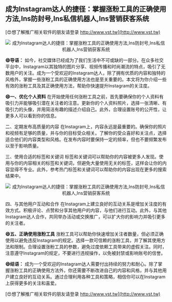## **成为Instagram达人的捷径：掌握涨粉工具的正确使用方法,Ins防封号,Ins私信机器人,Ins营销获客系统**

[😍想了解推广相关软件的朋友请登录 http://www.vst.tw](http://www.vst.tw)

 <center><img src="https://vst.tw/MP4/tuiguang/png/8.png" alt="成为Instagram达人的捷径：掌握涨粉工具的正确使用方法,Ins防封号,Ins私信机器人,Ins营销获客系统"></center>

**😄导语：**
如今，社交媒体已经成为了我们生活中不可或缺的一部分。在众多社交平台中，Instagram以其独特的图片分享、视频传播和时尚潮流的特点，吸引了无数用户的关注。成为一个受欢迎的Instagram达人，除了拥有优质的内容和独特的风格外，掌握一些涨粉工具的正确使用方法也是至关重要的。本文将为你介绍一些有效的涨粉工具及其正确使用方法，帮助你快速提升Instagram的关注度。

**😄一、优化个人资料**
在开始使用任何涨粉工具之前，首先要确保你的个人资料有吸引力并能够吸引潜在关注者的注意。更新你的个人资料照片，选择一张清晰、有吸引力的头像，并用简洁有趣的描述介绍自己。此外，合理设置账号的公开性，让更多人可以看到你的信息。

二、定期发布高质量的内容
在Instagram上，内容永远是最重要的。确保你的照片和视频有足够的质量，并与你的目标受众相关。了解你的受众喜好和关注点，选择适合他们的内容类型和风格。在发布内容时要保持一定的频率，但也不要频繁发布以至于影响质量。

三、使用合适的标签和关键词
标签和关键词可以帮助你的内容被更多人发现。使用与你的内容相关的标签和关键词，但避免大量使用无关的标签，这样会让你的内容显得不专业。此外，参考热门标签和关键词可以帮助你的内容出现在更多的搜索结果中。

 <center><img src="https://vst.tw/MP4/tuiguang/png/6.png" alt="成为Instagram达人的捷径：掌握涨粉工具的正确使用方法,Ins防封号,Ins私信机器人,Ins营销获客系统"></center>

四、与其他用户互动和合作
在Instagram上建立良好的互动关系是增加关注度的有效方式。积极评论、点赞和分享其他用户的内容，与他们进行互动。此外，与其他Instagram达人合作，共同举办活动或交换推广，可以扩大你的影响力并吸引更多的关注者。

**😄五、正确使用涨粉工具**
涨粉工具可以帮助你快速增加关注者数量，但必须正确使用以避免违反Instagram的规定。选择一款可信赖的涨粉工具，并了解其使用方法和限制。合理设置涨粉工具的参数，避免过度依赖工具带来的虚假关注。同时，注意遵守Instagram的规定，不要进行违规操作，以免被封禁或影响账号的信誉。

**😄结语：**
成为一个受欢迎的Instagram达人需要付出持续的努力和耐心。除了掌握涨粉工具的正确使用方法外，你还需要不断改进自己的内容和风格，并与其他用户建立良好的互动关系。通过合理利用各种工具和策略，相信你可以在Instagram上获得更多的关注和喜爱。

[😍想了解推广相关软件的朋友请登录 http://www.vst.tw](http://www.vst.tw)



